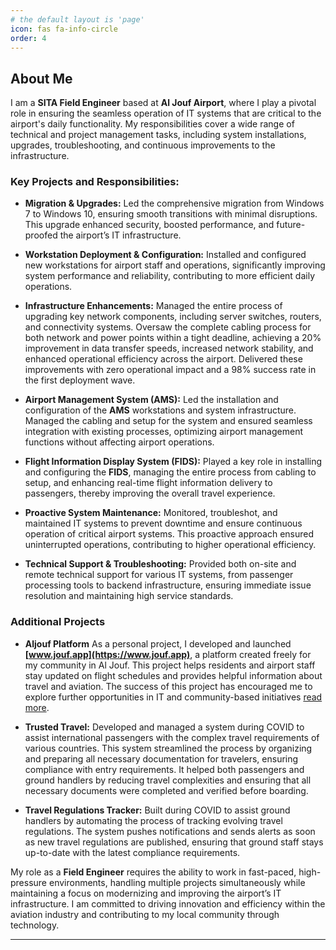 ```yaml
---
# the default layout is 'page'
icon: fas fa-info-circle
order: 4
---
```


## About Me

I am a **SITA Field Engineer** based at **Al Jouf Airport**, where I play a pivotal role in ensuring the seamless operation of IT systems that are critical to the airport's daily functionality. My responsibilities cover a wide range of technical and project management tasks, including system installations, upgrades, troubleshooting, and continuous improvements to the infrastructure.

### Key Projects and Responsibilities:

- **Migration & Upgrades:** Led the comprehensive migration from Windows 7 to Windows 10, ensuring smooth transitions with minimal disruptions. This upgrade enhanced security, boosted performance, and future-proofed the airport’s IT infrastructure.

- **Workstation Deployment & Configuration:** Installed and configured new workstations for airport staff and operations, significantly improving system performance and reliability, contributing to more efficient daily operations.

- **Infrastructure Enhancements:** Managed the entire process of upgrading key network components, including server switches, routers, and connectivity systems. Oversaw the complete cabling process for both network and power points within a tight deadline, achieving a 20% improvement in data transfer speeds, increased network stability, and enhanced operational efficiency across the airport. Delivered these improvements with zero operational impact and a 98% success rate in the first deployment wave.

- **Airport Management System (AMS):** Led the installation and configuration of the **AMS** workstations and system infrastructure. Managed the cabling and setup for the system and ensured seamless integration with existing processes, optimizing airport management functions without affecting airport operations.

- **Flight Information Display System (FIDS):** Played a key role in installing and configuring the **FIDS**, managing the entire process from cabling to setup, and enhancing real-time flight information delivery to passengers, thereby improving the overall travel experience.

- **Proactive System Maintenance:** Monitored, troubleshot, and maintained IT systems to prevent downtime and ensure continuous operation of critical airport systems. This proactive approach ensured uninterrupted operations, contributing to higher operational efficiency.

- **Technical Support & Troubleshooting:** Provided both on-site and remote technical support for various IT systems, from passenger processing tools to backend infrastructure, ensuring immediate issue resolution and maintaining high service standards.


### Additional Projects

- **Aljouf Platform** As a personal project, I developed and launched **[www.jouf.app](https://www.jouf.app)**, a platform created freely for my community in Al Jouf. This project helps residents and airport staff stay updated on flight schedules and provides helpful information about travel and aviation. The success of this project has encouraged me to explore further opportunities in IT and community-based initiatives [read more](https://khamuqbil.github.io/travel%20technology/airport%20operations/efficiency%20tools/community%20projects/2023/12/23/aljouf-platform.html).

- **Trusted Travel:** Developed and managed a system during COVID to assist international passengers with the complex travel requirements of various countries. This system streamlined the process by organizing and preparing all necessary documentation for travelers, ensuring compliance with entry requirements. It helped both passengers and ground handlers by reducing travel complexities and ensuring that all necessary documents were completed and verified before boarding.

- **Travel Regulations Tracker:** Built during COVID to assist ground handlers by automating the process of tracking evolving travel regulations. The system pushes notifications and sends alerts as soon as new travel regulations are published, ensuring that ground staff stays up-to-date with the latest compliance requirements.


My role as a **Field Engineer** requires the ability to work in fast-paced, high-pressure environments, handling multiple projects simultaneously while maintaining a focus on modernizing and improving the airport’s IT infrastructure. I am committed to driving innovation and efficiency within the aviation industry and contributing to my local community through technology. 

---

<div data-iframe-width="150" data-iframe-height="270" data-share-badge-id="c4e1a420-693c-45a8-913f-73f694b4c7ac" data-share-badge-host="https://www.credly.com"></div><script type="text/javascript" async src="//cdn.credly.com/assets/utilities/embed.js"></script>
